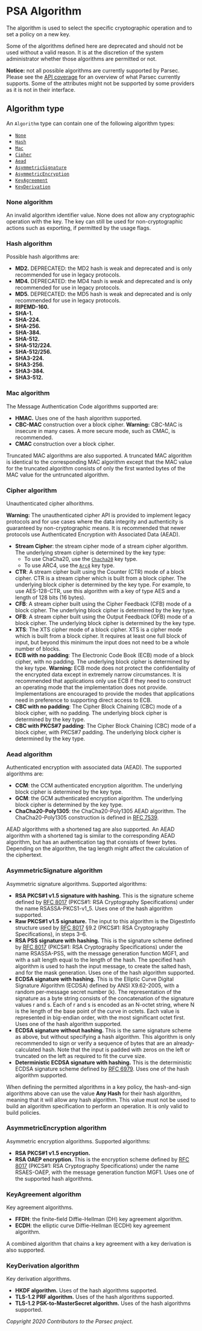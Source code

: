 # PSA Algorithm

The algorithm is used to select the specific cryptographic operation and to set a policy on a new
key.

Some of the algorithms defined here are deprecated and should not be used without a valid reason. It
is at the discretion of the system administrator whether those algorithms are permitted or not.

**Notice:** not all possible algorithms are currently supported by Parsec. Please see the [API
coverage](../../service_api_coverage.md) for an overview of what Parsec currently supports. Some of
the attributes might not be supported by some providers as it is not in their interface.

## Algorithm type

An `Algorithm` type can contain one of the following algorithm types:

- [`None`](#none-algorithm)
- [`Hash`](#hash-algorithm)
- [`Mac`](#mac-algorithm)
- [`Cipher`](#cipher-algorithm)
- [`Aead`](#aead-algorithm)
- [`AsymmetricSignature`](#asymmetricsignature-algorithm)
- [`AsymmetricEncryption`](#asymmetricencryption-algorithm)
- [`KeyAgreement`](#keyagreement-algorithm)
- [`KeyDerivation`](#keyderivation-algorithm)

### None algorithm

An invalid algorithm identifier value. None does not allow any cryptographic operation with the key.
The key can still be used for non-cryptographic actions such as exporting, if permitted by the usage
flags.

### Hash algorithm

Possible hash algorithms are:

- **MD2.** DEPRECATED: the MD2 hash is weak and deprecated and is only recommended for use in legacy
   protocols.
- **MD4.** DEPRECATED: the MD4 hash is weak and deprecated and is only recommended for use in legacy
   protocols.
- **MD5.** DEPRECATED: the MD5 hash is weak and deprecated and is only recommended for use in legacy
   protocols.
- **RIPEMD-160.**
- **SHA-1.**
- **SHA-224.**
- **SHA-256.**
- **SHA-384.**
- **SHA-512.**
- **SHA-512/224.**
- **SHA-512/256.**
- **SHA3-224.**
- **SHA3-256.**
- **SHA3-384.**
- **SHA3-512.**

### Mac algorithm

The Message Authentication Code algorithms supported are:

- **HMAC.** Uses one of the hash algorithm supported.
- **CBC-MAC** construction over a block cipher. **Warning:** CBC-MAC is insecure in many cases. A
   more secure mode, such as CMAC, is recommended.
- **CMAC** construction over a block cipher.

Truncated MAC algorithms are also supported. A truncated MAC algorithm is identical to the
corresponding MAC algorithm except that the MAC value for the truncated algorithm consists of only
the first wanted bytes of the MAC value for the untruncated algorithm.

### Cipher algorithm

Unauthenticated cipher alhorithms.

**Warning:** The unauthenticated cipher API is provided to implement legacy protocols and for use
cases where the data integrity and authenticity is guaranteed by non-cryptographic means. It is
recommended that newer protocols use Authenticated Encryption with Associated Data (AEAD).

- **Stream Cipher**: the stream cipher mode of a stream cipher algorithm. The underlying stream
   cipher is determined by the key type:
   - To use ChaCha20, use the [`Chacha20`](psa_key_attributes.md#chacha20-type) key type.
   - To use ARC4, use the [`Arc4`](psa_key_attributes.md#arc4-type) key type.
- **CTR**: A stream cipher built using the Counter (CTR) mode of a block cipher. CTR is a stream
   cipher which is built from a block cipher. The underlying block cipher is determined by the key
   type. For example, to use AES-128-CTR, use this algorithm with a key of type AES and a length of
   128 bits (16 bytes).
- **CFB**: A stream cipher built using the Cipher Feedback (CFB) mode of a block cipher. The
   underlying block cipher is determined by the key type.
- **OFB**: A stream cipher built using the Output Feedback (OFB) mode of a block cipher. The
   underlying block cipher is determined by the key type.
- **XTS**: The XTS cipher mode of a block cipher. XTS is a cipher mode which is built from a block
   cipher. It requires at least one full block of input, but beyond this minimum the input does not
   need to be a whole number of blocks.
- **ECB with no padding**: The Electronic Code Book (ECB) mode of a block cipher, with no padding.
   The underlying block cipher is determined by the key type. **Warning:** ECB mode does not protect
   the confidentiality of the encrypted data except in extremely narrow circumstances. It is
   recommended that applications only use ECB if they need to construct an operating mode that the
   implementation does not provide. Implementations are encouraged to provide the modes that
   applications need in preference to supporting direct access to ECB.
- **CBC with no padding**: The Cipher Block Chaining (CBC) mode of a block cipher, with no padding.
   The underlying block cipher is determined by the key type.
- **CBC with PKCS#7 padding**: The Cipher Block Chaining (CBC) mode of a block cipher, with PKCS#7
   padding. The underlying block cipher is determined by the key type.

### Aead algorithm

Authenticated encryption with associated data (AEAD). The supported algorithms are:

- **CCM**: the CCM authenticated encryption algorithm. The underlying block cipher is determined by
   the key type.
- **GCM**: the GCM authenticated encryption algorithm. The underlying block cipher is determined by
   the key type.
- **ChaCha20-Poly1305**: the ChaCha20-Poly1305 AEAD algorithm. The ChaCha20-Poly1305 construction is
   defined in [RFC 7539](https://tools.ietf.org/html/rfc7539.html).

AEAD algorithms with a shortened tag are also supported. An AEAD algorithm with a shortened tag is
similar to the corresponding AEAD algorithm, but has an authentication tag that consists of fewer
bytes. Depending on the algorithm, the tag length might affect the calculation of the ciphertext.

### AsymmetricSignature algorithm

Asymmetric signature algorithms. Supported algorithms:

- **RSA PKCS#1 v1.5 signature with hashing.** This is the signature scheme defined by [RFC
   8017](https://tools.ietf.org/html/rfc8017.html) (PKCS#1: RSA Cryptography Specifications) under
   the name RSASSA-PKCS1-v1_5. Uses one of the hash algorithm supported.
- **Raw PKCS#1 v1.5 signature.** The input to this algorithm is the DigestInfo structure used by
   [RFC 8017](https://tools.ietf.org/html/rfc8017.html) §9.2 (PKCS#1: RSA Cryptography
   Specifications), in steps 3–6.
- **RSA PSS signature with hashing.** This is the signature scheme defined by [RFC
   8017](https://tools.ietf.org/html/rfc8017.html) (PKCS#1: RSA Cryptography Specifications) under
   the name RSASSA-PSS, with the message generation function MGF1, and with a salt length equal to
   the length of the hash. The specified hash algorithm is used to hash the input message, to create
   the salted hash, and for the mask generation. Uses one of the hash algorithm supported.
- **ECDSA signature with hashing.** This is the Elliptic Curve Digital Signature Algorithm (ECDSA)
   defined by ANSI X9.62-2005, with a random per-message secret number (k). The representation of
   the signature as a byte string consists of the concatenation of the signature values r and s.
   Each of r and s is encoded as an N-octet string, where N is the length of the base point of the
   curve in octets. Each value is represented in big-endian order, with the most significant octet
   first. Uses one of the hash algorithm supported.
- **ECDSA signature without hashing.** This is the same signature scheme as above, but without
   specifying a hash algorithm. This algorithm is only recommended to sign or verify a sequence of
   bytes that are an already-calculated hash. Note that the input is padded with zeros on the left
   or truncated on the left as required to fit the curve size.
- **Deterministic ECDSA signature with hashing.** This is the deterministic ECDSA signature scheme
   defined by [RFC 6979](https://tools.ietf.org/html/rfc6979.html). Uses one of the hash algorithm
   supported.

When defining the permitted algorithms in a key policy, the hash-and-sign algorithms above can use
the value **Any Hash** for their hash algorithm, meaning that it will allow any hash algorithm. This
value must not be used to build an algorithm specification to perform an operation. It is only valid
to build policies.

### AsymmetricEncryption algorithm

Asymmetric encryption algorithms. Supported algorithms:

- **RSA PKCS#1 v1.5 encryption.**
- **RSA OAEP encryption.** This is the encryption scheme defined by [RFC
   8017](https://tools.ietf.org/html/rfc6979.html) (PKCS#1: RSA Cryptography Specifications) under
   the name RSAES-OAEP, with the message generation function MGF1. Uses one of the supported hash
   algorithms.

### KeyAgreement algorithm

Key agreement algorithms.

- **FFDH**: the finite-field Diffie-Hellman (DH) key agreement algorithm.
- **ECDH**: the elliptic curve Diffie-Hellman (ECDH) key agreement algorithm.

A combined algorithm that chains a key agreement with a key derivation is also supported.

### KeyDerivation algorithm

Key derivation algorithms.

- **HKDF algorithm.** Uses of the hash algorithms supported.
- **TLS-1.2 PRF algorithm.** Uses of the hash algorithms supported.
- **TLS-1.2 PSK-to-MasterSecret algorithm.** Uses of the hash algorithms supported.

*Copyright 2020 Contributors to the Parsec project.*
